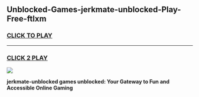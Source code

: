 
## Unblocked-Games-jerkmate-unblocked-Play-Free-ftlxm
<h3>
<a href="https://premium76.site?title=jerkmate-unblocked&ref=23A">CLICK TO PLAY</a></h3>
<hr>

<h3>
<a href="https://premium76.site?title=jerkmate-unblocked&ref=23A">CLICK 2 PLAY</a>
  
</h3>

<a href="https://premium76.site?title=jerkmate-unblocked&ref=23A"><img src="https://clearcache.store/games.png"></a>


**jerkmate-unblocked games unblocked: Your Gateway to Fun and Accessible Online Gaming**
